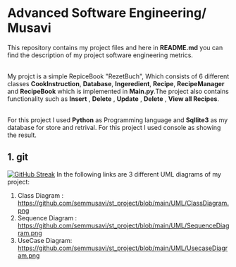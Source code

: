 # Advanced Software Engineering/ Musavi
This repository contains my project files and here in **README.md** you can find the description of my project software engineering metrics.<br><br>

My projct is a simple RepiceBook "RezetBuch", Which consists of 6 different classes **CookInstruction**, **Database**, **Ingeredient**, **Recipe**, **RecipeManager** and **RecipeBook** which is implemented in **Main.py**.The project also contains functionality such as **Insert** , **Delete** , **Update** , **Delete** , **View all Recipes**.<br><br>


For this project I used **Python** as Programming language and **Sqllite3** as my database for store and retrival. For this project I used console as showing the result.<br>


## 1. git 
<a href="https://git.io/streak-stats"><img src="https://github.com/semmusavi/st_project?user=Musavi&theme=dark&hide_border=true" alt="GitHub Streak" /></a>
In the following links are 3 different UML diagrams of my project:<br>
  1. Class Diagram : https://github.com/semmusavi/st_project/blob/main/UML/ClassDiagram.png <br>
  2. Sequence Diagram : https://github.com/semmusavi/st_project/blob/main/UML/SequenceDiagram.png <br>
  3. UseCase Diagram: https://github.com/semmusavi/st_project/blob/main/UML/UsecaseDiagram.png <br>
